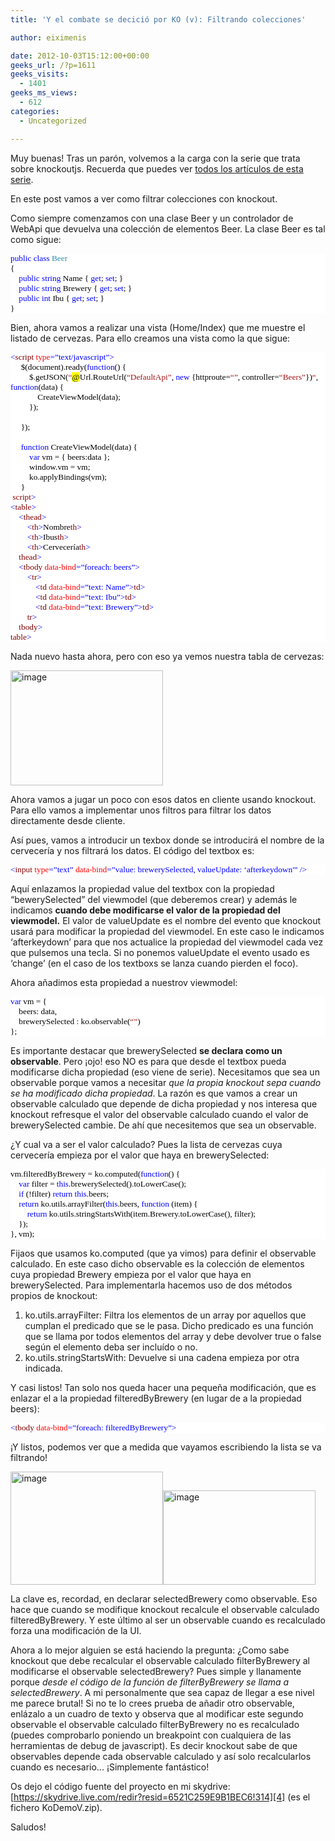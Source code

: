 ```yaml
---
title: 'Y el combate se decició por KO (v): Filtrando colecciones'

author: eiximenis

date: 2012-10-03T15:12:00+00:00
geeks_url: /?p=1611
geeks_visits:
  - 1401
geeks_ms_views:
  - 612
categories:
  - Uncategorized

---
```

Muy buenas! Tras un parón, volvemos a la carga con la serie que trata sobre knockoutjs. Recuerda que puedes ver <a target="_blank" href="/blogs/etomas/archive/tags/knockout/default.aspx" rel="noopener noreferrer">todos los artículos de esta serie</a>.

En este post vamos a ver como filtrar colecciones con knockout.

Como siempre comenzamos con una clase Beer y un controlador de WebApi que devuelva una colección de elementos Beer. La clase Beer es tal como sigue:

<div style="font-size: 10pt; font-family: consolas; background: white; color: black">
  <p style="margin: 0px">
    <span style="color: blue">public</span> <span style="color: blue">class</span> <span style="color: #2b91af">Beer</span>
  </p>
  
  <p style="margin: 0px">
    {
  </p>
  
  <p style="margin: 0px">
    &nbsp;&nbsp;&nbsp; <span style="color: blue">public</span> <span style="color: blue">string</span> Name { <span style="color: blue">get</span>; <span style="color: blue">set</span>; }
  </p>
  
  <p style="margin: 0px">
    &nbsp;&nbsp;&nbsp; <span style="color: blue">public</span> <span style="color: blue">string</span> Brewery { <span style="color: blue">get</span>; <span style="color: blue">set</span>; }
  </p>
  
  <p style="margin: 0px">
    &nbsp;&nbsp;&nbsp; <span style="color: blue">public</span> <span style="color: blue">int</span> Ibu { <span style="color: blue">get</span>; <span style="color: blue">set</span>; }
  </p>
  
  <p style="margin: 0px">
    }
  </p>
</div>

Bien, ahora vamos a realizar una vista (Home/Index) que me muestre el listado de cervezas. Para ello creamos una vista como la que sigue:

<div style="font-size: 10pt; font-family: consolas; background: white; color: black">
  <p style="margin: 0px">
    <span style="color: blue"><</span><span style="color: maroon">script</span> <span style="color: red">type</span><span style="color: blue">=&#8221;text/javascript&#8221;></span>
  </p>
  
  <p style="margin: 0px">
    &nbsp;&nbsp;&nbsp;&nbsp; $(document).ready(<span style="color: blue">function</span>() {
  </p>
  
  <p style="margin: 0px">
    &nbsp;&nbsp;&nbsp;&nbsp;&nbsp;&nbsp;&nbsp;&nbsp; $.getJSON(<span style="color: #a31515">&#8220;</span><span style="background: yellow">@</span>Url.RouteUrl(<span style="color: #a31515">&#8220;DefaultApi&#8221;</span>, <span style="color: blue">new</span> {httproute=<span style="color: #a31515">&#8220;&#8221;</span>, controller=<span style="color: #a31515">&#8220;Beers&#8221;</span>})<span style="color: #a31515">&#8220;</span>, <span style="color: blue">function</span>(data) {
  </p>
  
  <p style="margin: 0px">
    &nbsp;&nbsp;&nbsp;&nbsp;&nbsp;&nbsp;&nbsp;&nbsp;&nbsp;&nbsp;&nbsp;&nbsp; CreateViewModel(data);
  </p>
  
  <p style="margin: 0px">
    &nbsp;&nbsp;&nbsp;&nbsp;&nbsp;&nbsp;&nbsp;&nbsp; });
  </p>
  
  <p style="margin: 0px">
    &nbsp;
  </p>
  
  <p style="margin: 0px">
    &nbsp;&nbsp;&nbsp;&nbsp; });
  </p>
  
  <p style="margin: 0px">
    &nbsp;
  </p>
  
  <p style="margin: 0px">
    &nbsp;&nbsp;&nbsp;&nbsp; <span style="color: blue">function</span> CreateViewModel(data) {
  </p>
  
  <p style="margin: 0px">
    &nbsp;&nbsp;&nbsp;&nbsp;&nbsp;&nbsp;&nbsp;&nbsp; <span style="color: blue">var</span> vm = { beers:data };
  </p>
  
  <p style="margin: 0px">
    &nbsp;&nbsp;&nbsp;&nbsp;&nbsp;&nbsp;&nbsp;&nbsp; window.vm = vm;
  </p>
  
  <p style="margin: 0px">
    &nbsp;&nbsp;&nbsp;&nbsp;&nbsp;&nbsp;&nbsp;&nbsp; ko.applyBindings(vm);
  </p>
  
  <p style="margin: 0px">
    &nbsp;&nbsp;&nbsp;&nbsp; }
  </p>
  
  <p style="margin: 0px">
    &nbsp;<span style="color: blue"></</span><span style="color: maroon">script</span><span style="color: blue">></span>
  </p>
  
  <p style="margin: 0px">
    <span style="color: blue"><</span><span style="color: maroon">table</span><span style="color: blue">></span>
  </p>
  
  <p style="margin: 0px">
    &nbsp;&nbsp;&nbsp; <span style="color: blue"><</span><span style="color: maroon">thead</span><span style="color: blue">></span>
  </p>
  
  <p style="margin: 0px">
    &nbsp;&nbsp;&nbsp;&nbsp;&nbsp;&nbsp;&nbsp; <span style="color: blue"><</span><span style="color: maroon">th</span><span style="color: blue">></span>Nombre<span style="color: blue"></</span><span style="color: maroon">th</span><span style="color: blue">></span>
  </p>
  
  <p style="margin: 0px">
    &nbsp;&nbsp;&nbsp;&nbsp;&nbsp;&nbsp;&nbsp; <span style="color: blue"><</span><span style="color: maroon">th</span><span style="color: blue">></span>Ibus<span style="color: blue"></</span><span style="color: maroon">th</span><span style="color: blue">></span>
  </p>
  
  <p style="margin: 0px">
    &nbsp;&nbsp;&nbsp;&nbsp;&nbsp;&nbsp;&nbsp; <span style="color: blue"><</span><span style="color: maroon">th</span><span style="color: blue">></span>Cervecería<span style="color: blue"></</span><span style="color: maroon">th</span><span style="color: blue">></span>
  </p>
  
  <p style="margin: 0px">
    &nbsp;&nbsp;&nbsp; <span style="color: blue"></</span><span style="color: maroon">thead</span><span style="color: blue">></span>
  </p>
  
  <p style="margin: 0px">
    &nbsp;&nbsp;&nbsp; <span style="color: blue"><</span><span style="color: maroon">tbody</span> <span style="color: red">data-bind</span><span style="color: blue">=&#8221;foreach: beers&#8221;></span>
  </p>
  
  <p style="margin: 0px">
    &nbsp;&nbsp;&nbsp;&nbsp;&nbsp;&nbsp;&nbsp; <span style="color: blue"><</span><span style="color: maroon">tr</span><span style="color: blue">></span>
  </p>
  
  <p style="margin: 0px">
    &nbsp;&nbsp;&nbsp;&nbsp;&nbsp;&nbsp;&nbsp;&nbsp;&nbsp;&nbsp;&nbsp; <span style="color: blue"><</span><span style="color: maroon">td</span> <span style="color: red">data-bind</span><span style="color: blue">=&#8221;text: Name&#8221;></</span><span style="color: maroon">td</span><span style="color: blue">></span>
  </p>
  
  <p style="margin: 0px">
    &nbsp;&nbsp;&nbsp;&nbsp;&nbsp;&nbsp;&nbsp;&nbsp;&nbsp;&nbsp;&nbsp; <span style="color: blue"><</span><span style="color: maroon">td</span> <span style="color: red">data-bind</span><span style="color: blue">=&#8221;text: Ibu&#8221;></</span><span style="color: maroon">td</span><span style="color: blue">></span>
  </p>
  
  <p style="margin: 0px">
    &nbsp;&nbsp;&nbsp;&nbsp;&nbsp;&nbsp;&nbsp;&nbsp;&nbsp;&nbsp;&nbsp; <span style="color: blue"><</span><span style="color: maroon">td</span> <span style="color: red">data-bind</span><span style="color: blue">=&#8221;text: Brewery&#8221;></</span><span style="color: maroon">td</span><span style="color: blue">></span>
  </p>
  
  <p style="margin: 0px">
    &nbsp;&nbsp;&nbsp;&nbsp;&nbsp;&nbsp;&nbsp; <span style="color: blue"></</span><span style="color: maroon">tr</span><span style="color: blue">></span>
  </p>
  
  <p style="margin: 0px">
    &nbsp;&nbsp;&nbsp; <span style="color: blue"></</span><span style="color: maroon">tbody</span><span style="color: blue">></span>
  </p>
  
  <p style="margin: 0px">
    <span style="color: blue"></</span><span style="color: maroon">table</span><span style="color: blue">></span>
  </p>
</div>

Nada nuevo hasta ahora, pero con eso ya vemos nuestra tabla de cervezas:

[<img height="184" width="244" src="/cfs-file.ashx/__key/CommunityServer.Blogs.Components.WeblogFiles/etomas/image_5F00_thumb_5F00_7FC5B42D.png" alt="image" border="0" style="border-left-width: 0px; border-right-width: 0px; background-image: none; border-bottom-width: 0px; padding-top: 0px; padding-left: 0px; display: inline; padding-right: 0px; border-top-width: 0px" title="image" />][1]

Ahora vamos a jugar un poco con esos datos en cliente usando knockout. Para ello vamos a implementar unos filtros para filtrar los datos directamente desde cliente.

Así pues, vamos a introducir un texbox donde se introducirá el nombre de la cervecería y nos filtrará los datos. El código del textbox es:

<div style="font-size: 10pt; font-family: consolas; background: white; color: black">
  <p style="margin: 0px">
    <span style="color: blue"><</span><span style="color: maroon">input</span> <span style="color: red">type</span><span style="color: blue">=&#8221;text&#8221;</span> <span style="color: red">data-bind</span><span style="color: blue">=&#8221;value: brewerySelected, valueUpdate: &#8216;afterkeydown'&#8221;</span> <span style="color: blue">/></span>
  </p>
</div>

Aquí enlazamos la propiedad value del textbox con la propiedad &ldquo;bewerySelected&rdquo; del viewmodel (que deberemos crear) y además le indicamos **cuando debe modificarse el valor de la propiedad del viewmodel.** El valor de valueUpdate es el nombre del evento que knockout usará para modificar la propiedad del viewmodel. En este caso le indicamos &lsquo;afterkeydown&rsquo; para que nos actualice la propiedad del viewmodel cada vez que pulsemos una tecla. Si no ponemos valueUpdate el evento usado es &lsquo;change&rsquo; (en el caso de los textboxs se lanza cuando pierden el foco).

Ahora añadimos esta propiedad a nuestrov viewmodel:

<div style="font-size: 10pt; font-family: consolas; background: white; color: black">
  <p style="margin: 0px">
    <span style="color: blue">var</span> vm = {
  </p>
  
  <p style="margin: 0px">
    &nbsp;&nbsp;&nbsp; beers: data,
  </p>
  
  <p style="margin: 0px">
    &nbsp;&nbsp;&nbsp; brewerySelected : ko.observable(<span style="color: #a31515">&#8220;&#8221;</span>)
  </p>
  
  <p style="margin: 0px">
    };
  </p>
</div>

Es importante destacar que brewerySelected **se declara como un observable**. Pero &iexcl;ojo! eso NO es para que desde el textbox pueda modificarse dicha propiedad (eso viene de serie). Necesitamos que sea un observable porque vamos a necesitar _que la propia knockout sepa cuando se ha modificado dicha propiedad_. La razón es que vamos a crear un observable calculado que depende de dicha propiedad y nos interesa que knockout refresque el valor del observable calculado cuando el valor de brewerySelected cambie. De ahí que necesitemos que sea un observable.

¿Y cual va a ser el valor calculado? Pues la lista de cervezas cuya cervecería empieza por el valor que haya en brewerySelected:

<div style="font-size: 10pt; font-family: consolas; background: white; color: black">
  <p style="margin: 0px">
    vm.filteredByBrewery = ko.computed(<span style="color: blue">function</span>() {
  </p>
  
  <p style="margin: 0px">
    &nbsp;&nbsp;&nbsp; <span style="color: blue">var</span> filter = <span style="color: blue">this</span>.brewerySelected().toLowerCase();
  </p>
  
  <p style="margin: 0px">
    &nbsp;&nbsp;&nbsp; <span style="color: blue">if</span> (!filter) <span style="color: blue">return</span> <span style="color: blue">this</span>.beers;
  </p>
  
  <p style="margin: 0px">
    &nbsp;&nbsp;&nbsp; <span style="color: blue">return</span> ko.utils.arrayFilter(<span style="color: blue">this</span>.beers, <span style="color: blue">function</span> (item) {
  </p>
  
  <p style="margin: 0px">
    &nbsp;&nbsp;&nbsp;&nbsp;&nbsp;&nbsp;&nbsp; <span style="color: blue">return</span> ko.utils.stringStartsWith(item.Brewery.toLowerCase(), filter);
  </p>
  
  <p style="margin: 0px">
    &nbsp;&nbsp;&nbsp; });
  </p>
  
  <p style="margin: 0px">
    }, vm);
  </p>
</div>

Fijaos que usamos ko.computed (que ya vimos) para definir el observable calculado. En este caso dicho observable es la colección de elementos cuya propiedad Brewery empieza por el valor que haya en brewerySelected. Para implementarla hacemos uso de dos métodos propios de knockout:

  1. ko.utils.arrayFilter: Filtra los elementos de un array por aquellos que cumplan el predicado que se le pasa. Dicho predicado es una función que se llama por todos elementos del array y debe devolver true o false según el elemento deba ser incluído o no. 
  2. ko.utils.stringStartsWith: Devuelve si una cadena empieza por otra indicada. 

Y casi listos! Tan solo nos queda hacer una pequeña modificación, que es enlazar el <tbody> a la propiedad filteredByBrewery (en lugar de a la propiedad beers):

<div style="font-size: 10pt; font-family: consolas; background: white; color: black">
  <p style="margin: 0px">
    <span style="color: blue"><</span><span style="color: maroon">tbody</span> <span style="color: red">data-bind</span><span style="color: blue">=&#8221;foreach: filteredByBrewery&#8221;></span>
  </p>
</div>

&iexcl;Y listos, podemos ver que a medida que vayamos escribiendo la lista se va filtrando!

[<img height="181" width="244" src="/cfs-file.ashx/__key/CommunityServer.Blogs.Components.WeblogFiles/etomas/image_5F00_thumb_5F00_11A4D8AC.png" alt="image" border="0" style="border-top: 0px; border-right: 0px; background-image: none; border-bottom: 0px; padding-top: 0px; padding-left: 0px; margin: 0px; border-left: 0px; display: inline; padding-right: 0px" title="image" />][2][<img height="151" width="244" src="/cfs-file.ashx/__key/CommunityServer.Blogs.Components.WeblogFiles/etomas/image_5F00_thumb_5F00_47A957B9.png" alt="image" border="0" style="border-top: 0px; border-right: 0px; background-image: none; border-bottom: 0px; padding-top: 0px; padding-left: 0px; border-left: 0px; display: inline; padding-right: 0px" title="image" />][3]

La clave es, recordad, en declarar selectedBrewery como observable. Eso hace que cuando se modifique knockout recalcule el observable calculado filteredByBrewery. Y este último al ser un observable cuando es recalculado forza una modificación de la UI.

Ahora a lo mejor alguien se está haciendo la pregunta: ¿Como sabe knockout que debe recalcular el observable calculado filterByBrewery al modificarse el observable selectedBrewery? Pues simple y llanamente porque _desde el código de la función de filterByBrewery se llama a selectedBrewery_. A mi personalmente que sea capaz de llegar a ese nivel me parece brutal! Si no te lo crees prueba de añadir otro observable, enlázalo a un cuadro de texto y observa que al modificar este segundo observable el observable calculado filterByBrewery no es recalculado (puedes comprobarlo poniendo un breakpoint con cualquiera de las herramientas de debug de javascript). Es decir knockout sabe de que observables depende cada observable calculado y así solo recalcularlos cuando es necesario... &iexcl;Simplemente fantástico!

Os dejo el código fuente del proyecto en mi skydrive: [https://skydrive.live.com/redir?resid=6521C259E9B1BEC6!314][4] (es el fichero KoDemoV.zip).

Saludos!

 [1]: /cfs-file.ashx/__key/CommunityServer.Blogs.Components.WeblogFiles/etomas/image_5F00_47EE4EA8.png
 [2]: /cfs-file.ashx/__key/CommunityServer.Blogs.Components.WeblogFiles/etomas/image_5F00_3AACE6F7.png
 [3]: /cfs-file.ashx/__key/CommunityServer.Blogs.Components.WeblogFiles/etomas/image_5F00_617D8DE8.png
 [4]: https://skydrive.live.com/redir?resid=6521C259E9B1BEC6!314 "https://skydrive.live.com/redir?resid=6521C259E9B1BEC6!314"